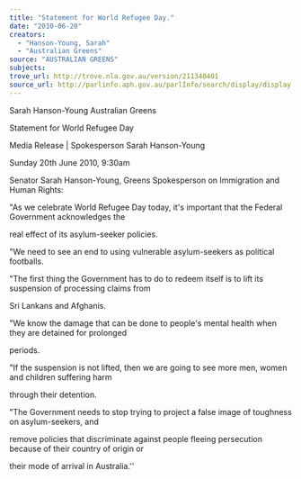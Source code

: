 ```yaml
---
title: "Statement for World Refugee Day."
date: "2010-06-20"
creators:
  - "Hanson-Young, Sarah"
  - "Australian Greens"
source: "AUSTRALIAN GREENS"
subjects:
trove_url: http://trove.nla.gov.au/version/211340401
source_url: http://parlinfo.aph.gov.au/parlInfo/search/display/display.w3p;query=Id%3A%22media/pressrel/DO5X6%22
---
```


 Sarah Hanson-Young   Australian Greens   

 Statement for World Refugee Day 

 Media Release | Spokesperson Sarah Hanson-Young  

 Sunday 20th June 2010, 9:30am 

 Senator Sarah Hanson-Young, Greens Spokesperson on Immigration and Human Rights: 

 

 "As we celebrate World Refugee Day today, it's important that the Federal Government acknowledges the 

 real effect of its asylum-seeker policies. 

 

 "We need to see an end to using vulnerable asylum-seekers as political footballs. 

 

 "The first thing the Government has to do to redeem itself is to lift its suspension of processing claims from 

 Sri Lankans and Afghanis. 

 

 "We know the damage that can be done to people's mental health when they are detained for prolonged 

 periods. 

 

 "If the suspension is not lifted, then we are going to see more men, women and children suffering harm 

 through their detention. 

 

 "The Government needs to stop trying to project a false image of toughness on asylum-seekers, and 

 remove policies that discriminate against people fleeing persecution because of their country of origin or 

 their mode of arrival in Australia.'' 

